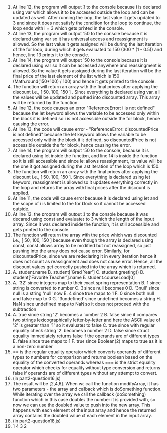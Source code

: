 1. At line 12, the program will output 3 to the console because i is declared using var which allows it to be accessed outside the loop and can be updated as well. After running the loop, the last value it gets updated to 3 and since it does not satisfy the condition for the loop to continue, the loop ends with i = 3 which gets printed in the console. 
2. At line 13, the program will output 150 to the console because it is declared using var so it has universal access and reassignment is allowed. So the last value it gets assigned will be during the last iteration of the for loop, during which it gets evaluated to 150 (300 * (1 - 0.5)) and hence, line 13 prints it to the console. 
3. At line 14, the program will output 150 to the console because it is declared using var so it can be accessed anywhere and reassingment is allowed. So the value it gets assigned during the last iteration will be the final price of the last element of the list which is 150 (Math.round(150*100) / 100) and hence it gets printed to the console. 
4. The function will return an array with the final prices after applying the discount i.e., [ 50, 100, 150 ] . Since everything is declared using var, all the values will be updated and pushed into discounted array. This array will be returned by the function. 
5. At line 12, the code causes an error "ReferenceError: i is not defined" because the let keyword allows the variable to be accessed only within the block it is defined so i is not accessible outside the for block, hence causing the error.
6. At line 13, the code will cause error - "ReferenceError: discountedPrice is not defined" because the let keyword allows the variable to be accessed only within the block it is defined, so discountedPrice is not accessible outside the for block, hence causing the error.
7. At line 14, the program will output 150 to the console, because it is declared using let inside the function, and line 14 is inside the function so it is still accessible and since let allows reassignment, its value will be the one it got assigned during the last iteration of the loop which is 150.
8. The function will return an array with the final prices after applying the discount i.e., [ 50, 100, 150 ]. Since everything is declared using let keyword, reassignment is allowed so it updates everything correctly in the loop and returns the array with final prices after the discount is applied.
9. At line 11, the code will cause error because it is declared using let and the scope of i is limited to the for block so it cannot be accessed outside. 
10. At line 12, the program will output 3 to the console because it was decared using const and evaluates to 3 which the length of the input array. Since it was declared inside the function, it is still accessible and gets printed to the console. 
11. The function will return the array with the price which was discounted i.e., [ 50, 100, 150 ] because even though the array is declared using const, const allows array to be modified but not reassigned, so just pushing into the array does not cause error. Similarly, for discountedPrice, since we are redeclaring it in every iteration hence it does not count as reassignment and does not cause error. Hence, all the discount values get correctly pushed into the array which is returned. 
12. A. student.name B. student['Grad Year'] C. student.greeting() D. student['Favorite Teacher'].name E. student.courseLoad[0]
13. A. '32' since integers map to their exact spring representation
B. 1 since string is converted to number
C. 3 since null becomes 0 
D. '3null' since null is a string 'null' now
E. 4 since true maps to 1
F. 0 since both null and false map to 0
G. '3undefined' since undefined becomes a string
H.  NaN since undefined maps to NaN so it does not proceed with the subtraction
14. A. true since string '2' becomes a number 2
B. false since it compares two strings lexicographically letter-by-letter and here the ASCII value of '2' is greater than '1' so it evaluates to false
C. true since with regular equality check string '2' becomes a number 2
D. false since struct equality immediately returns false if the operands are of different types
E. false since true maps to 1 
F. true since Boolean(2) maps to true as it is a non-zero number
15. == is the regular equality operator which converts operands of different types to numbers for comparison and returns boolean based on the equality of the converted operands whereas === is the strict equality operator which checks for equality without type conversion and returns false if operands are of different types without any attempt to convert. 
16. (in part2-question16.js)
17. The result will be [2,4,6]. When we call the function modifyArray, it has two parameters - the array and callback which is doSomething function. While iterating over the array we call the callback (doSomething) function which in this case doubles the number it is provided with, so now we can use the doubled value to push into the new array. This happens with each element of the input array and hence the returned array contains the doubled value of each element in the input array. 
18. (in part2-question18.js)
19. 1
    4
    3
    2
    
